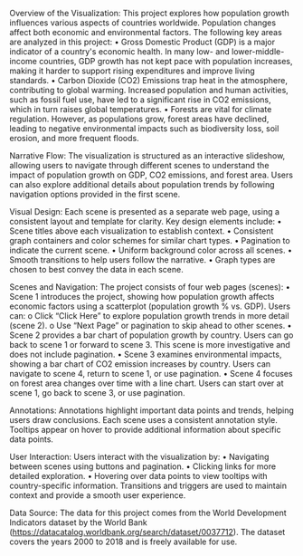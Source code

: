Overview of the Visualization:
This project explores how population growth influences various aspects of countries worldwide. Population changes affect both economic and environmental factors. The following key areas are analyzed in this project:
• Gross Domestic Product (GDP) is a major indicator of a country's economic health. In many low- and lower-middle-income countries, GDP growth has not kept pace with population increases, making it harder to support rising expenditures and improve living standards.
• Carbon Dioxide (CO2) Emissions trap heat in the atmosphere, contributing to global warming. Increased population and human activities, such as fossil fuel use, have led to a significant rise in CO2 emissions, which in turn raises global temperatures.
• Forests are vital for climate regulation. However, as populations grow, forest areas have declined, leading to negative environmental impacts such as biodiversity loss, soil erosion, and more frequent floods.

Narrative Flow:
The visualization is structured as an interactive slideshow, allowing users to navigate through different scenes to understand the impact of population growth on GDP, CO2 emissions, and forest area. Users can also explore additional details about population trends by following navigation options provided in the first scene.

Visual Design:
Each scene is presented as a separate web page, using a consistent layout and template for clarity. Key design elements include:
• Scene titles above each visualization to establish context.
• Consistent graph containers and color schemes for similar chart types.
• Pagination to indicate the current scene.
• Uniform background color across all scenes.
• Smooth transitions to help users follow the narrative.
• Graph types are chosen to best convey the data in each scene.

Scenes and Navigation:
The project consists of four web pages (scenes):
• Scene 1 introduces the project, showing how population growth affects economic factors using a scatterplot (population growth % vs. GDP). Users can:
  o Click “Click Here” to explore population growth trends in more detail (scene 2).
  o Use “Next Page” or pagination to skip ahead to other scenes.
• Scene 2 provides a bar chart of population growth by country. Users can go back to scene 1 or forward to scene 3. This scene is more investigative and does not include pagination.
• Scene 3 examines environmental impacts, showing a bar chart of CO2 emission increases by country. Users can navigate to scene 4, return to scene 1, or use pagination.
• Scene 4 focuses on forest area changes over time with a line chart. Users can start over at scene 1, go back to scene 3, or use pagination.

Annotations:
Annotations highlight important data points and trends, helping users draw conclusions. Each scene uses a consistent annotation style. Tooltips appear on hover to provide additional information about specific data points.

User Interaction:
Users interact with the visualization by:
• Navigating between scenes using buttons and pagination.
• Clicking links for more detailed exploration.
• Hovering over data points to view tooltips with country-specific information.
Transitions and triggers are used to maintain context and provide a smooth user experience.

Data Source:
The data for this project comes from the World Development Indicators dataset by the World Bank (https://datacatalog.worldbank.org/search/dataset/0037712). The dataset covers the years 2000 to 2018 and is freely available for use.
